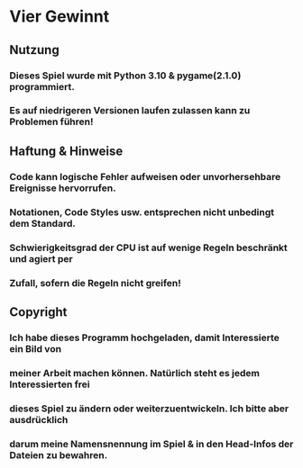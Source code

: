 # Vier Gewinnt
## **Nutzung**
### Dieses Spiel wurde mit Python 3.10 & pygame(2.1.0) programmiert. 
### Es auf niedrigeren Versionen laufen zulassen kann zu Problemen führen!
###
## **Haftung & Hinweise**
### Code kann logische Fehler aufweisen oder unvorhersehbare Ereignisse hervorrufen.
### Notationen, Code Styles usw. entsprechen nicht unbedingt dem Standard.
### Schwierigkeitsgrad der CPU ist auf wenige Regeln beschränkt und agiert per
###  Zufall, sofern die Regeln nicht greifen!
###
## **Copyright**
### Ich habe dieses Programm hochgeladen, damit Interessierte ein Bild von
### meiner Arbeit machen können. Natürlich steht es jedem Interessierten frei
### dieses Spiel zu ändern oder weiterzuentwickeln. Ich bitte aber ausdrücklich
### darum meine Namensnennung im Spiel & in den Head-Infos der Dateien zu bewahren.